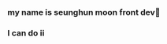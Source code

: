 ### my name is seunghun moon front dev👋
### I can do ii

<!--
**Moonseunghun/Moonseunghun** is a ✨ _special_ ✨ repository because its `README.md` (this file) appears on your GitHub profile.
Here are some ideas to get you started:
{}- 🔭 I’m currently working on ...
- 🌱 I’m currently learning ...
- 👯 I’m looking to collaborate on ...
- 🤔 I’m looking for help with ...
- 💬 Ask me about ...
- 📫 How to reach me: ...
- 😄 Pronouns: ...
- ⚡ Fun fact: ...
-->
